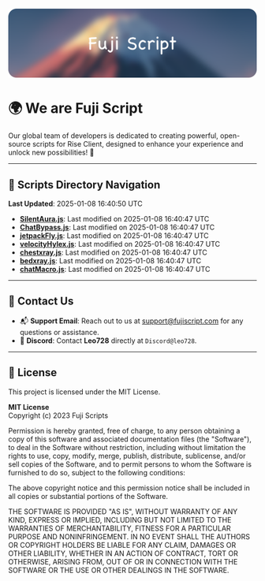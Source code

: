![Banner](.github/b.webp)

# 🌍 **We are Fuji Script**

Our global team of developers is dedicated to creating powerful, open-source scripts for Rise Client, designed to enhance your experience and unlock new possibilities! 🌟

---
<!-- SCRIPTS_NAVIGATION_START -->
## 📂 **Scripts Directory Navigation**

**Last Updated**: 2025-01-08 16:40:50 UTC

- **[SilentAura.js](scripts/SilentAura.js)**: Last modified on 2025-01-08 16:40:47 UTC
- **[ChatBypass.js](scripts/ChatBypass.js)**: Last modified on 2025-01-08 16:40:47 UTC
- **[jetpackFly.js](scripts/jetpackFly.js)**: Last modified on 2025-01-08 16:40:47 UTC
- **[velocityHylex.js](scripts/velocityHylex.js)**: Last modified on 2025-01-08 16:40:47 UTC
- **[chestxray.js](scripts/chestxray.js)**: Last modified on 2025-01-08 16:40:47 UTC
- **[bedxray.js](scripts/bedxray.js)**: Last modified on 2025-01-08 16:40:47 UTC
- **[chatMacro.js](scripts/chatMacro.js)**: Last modified on 2025-01-08 16:40:47 UTC

<!-- SCRIPTS_NAVIGATION_END -->

---

## 💬 **Contact Us**  
- 📬 **Support Email**: Reach out to us at [support@fujiscript.com](mailto:support@fujiscript.com) for any questions or assistance.  
- 💬 **Discord**: Contact **Leo728** directly at `Discord@leo728`.

---

## 📜 **License**

This project is licensed under the MIT License.  

**MIT License**  
Copyright (c) 2023 Fuji Scripts  

Permission is hereby granted, free of charge, to any person obtaining a copy of this software and associated documentation files (the "Software"), to deal in the Software without restriction, including without limitation the rights to use, copy, modify, merge, publish, distribute, sublicense, and/or sell copies of the Software, and to permit persons to whom the Software is furnished to do so, subject to the following conditions:  

The above copyright notice and this permission notice shall be included in all copies or substantial portions of the Software.  

THE SOFTWARE IS PROVIDED "AS IS", WITHOUT WARRANTY OF ANY KIND, EXPRESS OR IMPLIED, INCLUDING BUT NOT LIMITED TO THE WARRANTIES OF MERCHANTABILITY, FITNESS FOR A PARTICULAR PURPOSE AND NONINFRINGEMENT. IN NO EVENT SHALL THE AUTHORS OR COPYRIGHT HOLDERS BE LIABLE FOR ANY CLAIM, DAMAGES OR OTHER LIABILITY, WHETHER IN AN ACTION OF CONTRACT, TORT OR OTHERWISE, ARISING FROM, OUT OF OR IN CONNECTION WITH THE SOFTWARE OR THE USE OR OTHER DEALINGS IN THE SOFTWARE.  
